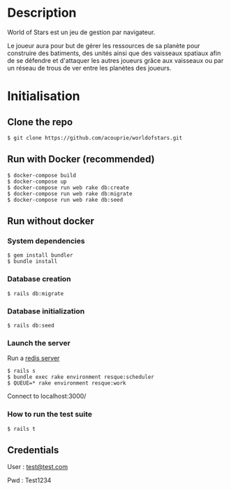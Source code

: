 # Description

World of Stars est un jeu de gestion par navigateur.

Le joueur aura pour but de gérer les ressources de sa planète pour construire des batiments, des unités ainsi que des vaisseaux spatiaux afin de se défendre et d'attaquer les autres joueurs grâce aux vaisseaux ou par un réseau de trous de ver entre les planètes des joueurs.

# Initialisation

## Clone the repo
```
$ git clone https://github.com/acouprie/worldofstars.git
```

## Run with Docker (recommended)

```
$ docker-compose build
$ docker-compose up
$ docker-compose run web rake db:create
$ docker-compose run web rake db:migrate
$ docker-compose run web rake db:seed
```

## Run without docker
### System dependencies
```
$ gem install bundler
$ bundle install
```

### Database creation
```
$ rails db:migrate
```

### Database initialization
```
$ rails db:seed
```

### Launch the server
Run a [redis server](https://redis.io/)
```
$ rails s
$ bundle exec rake environment resque:scheduler
$ QUEUE=* rake environment resque:work
```

Connect to localhost:3000/

### How to run the test suite
```
$ rails t
```

## Credentials
User : test@test.com

Pwd : Test1234
